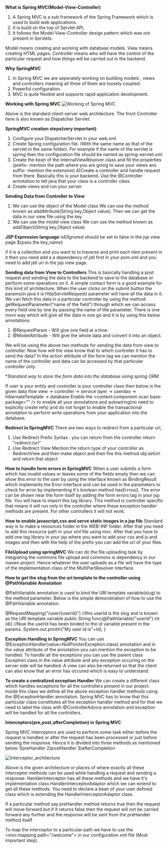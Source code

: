 **What is Spring MVC(Model-View-Controller)**

1) A  Spring MVC is a sub framework of the Spring Framework which is used to build web applications.
2) It is build on the top of Servlet API,
3) It follows the Model-View-Controller design pattern which was not present in Servlets.

Model means creating and working with database models.
View means creating HTML pages.
Controller means who will have the control of the particular request and how things will be carried out in the backend.

**Why SpringMVC**
1) In Spring MVC we are seperately working on building models , views and controllers meaning all three of them are loosely coupled.
2) Powerful configuration.
3) MVC is quite flexible and supports rapid application development.


**Working with Spring MVC**
![Working of Spring MVC](https://user-images.githubusercontent.com/74822210/195158921-b6b123e6-a1ce-4952-a43c-6eeedc976ccc.jpg)

Above is the standard client-server web architecture. The front Controller here is also known as Dispatcher Servlet.


**SpringMVC creation steps(very important)**
1) Configure your DispatcherServlet in your web.xml
2) Create Spring configuration file. (With the same name as that of the servlet in the same folder). For example if the name of the servlet is spring then
the configuration file should be named as spring-servlet.xml
3) Create the bean of the InternalViewResolver class and fill the properties (prefix- mention the path where you are going to save your views ans suffix- mention the 
extension)
4)Create a controller and handle request from there. Basically this is your backend. Use the @Controller annotation to tell java that your class is a controller class.
5) Create views and run your server.


**Sending Data from Controller to View**

1) We can use the object of the Model class
  We can use the method known as addAttribute(String key,Object value);
  Then we can get the data in our view file using the key
2) We can use the model view class 
  We can use the method known as addObject(String key,Object value)
  
 **JSP Expression language**
 isElIgnored should be set to false in the jsp view page
 ${pass the key_name} 
 
 if it is a collection and you want to to traverse and print each item present in it then
 you need add a a dependency of jstl first in your pom.xml
 and you need to add jstl uri in the jsp view page.
 
 
 
 **Sending data from View to Controllers**
 This is basically handling a post request and sending the data to the backend to save to the database or perform some operations on it.
 A simple contact form is a good example for this kind of architecture.
 When the user clicks on the submit button the params(in java it is HttpServletRequest) parameter will have all the data in it.
 We can fetch this data in a particular controller by using the method getRequestParameter("name of the field") through which we can access every field one by one by
 passing the name of the parameter.
 There is one more way which will give all the data in one go and it is by using this below annotations
 1) @RequestParam - Will give one field at a time.
 2) @ModelAttribute - Will give the whole data and convert it into an object.

We will be using the above two methods for sending the data from view to controller.
Now how will the view know that to which controller it has to send the data?
In the action attribute of the form tag we can mention the name of the controller and data can be accessed by that particular controller only.


**Standard way to store the form data into the database using spring ORM*

If user is your entity and controller is your controller class then below is the given data flow
view -> controller -> service layer -> userdao -> hibernateTemplate -> database
Enable the <context:component-scan base-package="" /> to enable all your annotations and autowiring(no need to explicitly create refs)
and do not forget to enable the transactional annotation to perform write operations from your application into the database.


**Redirect in SpringMVC**
There are two ways to redirect from a particular url,
1) Use Redirect Prefix 
    Syntax : you can return from the controller return "redirect:/url"
 2) Use Redirect View
  Mention the return type of your controller as RedirectView and then make object and then fire this method obj.setUrl and return that object.
  
  
  
  
  **How to handle form errors in SpringMVC**
  When a user submits a form which has invalid values or leaves some of the fields empty then we can show this error to the user by using the interface known as 
  BindingResult which implements the Error interface and can be used in the parameters to check for error by implementing it's boolean method hasErrros().
  The error can be shown near the form itself by adding the form errors tag in your jsp file. You will have to import this tag library. This method is controller
  specific that means it will run only in the controller where these exception handler methods are present. For other controllers it will not work. 
   
  
  **How to enable javascript,css and serve static images in a jsp file**
 Standard way is to make a resources folder in the WEB-INF folder. After that you need to add this resource path in your xml file using mvc. After that you have to
 add one tag library in your jsp where you want to add your css and js and images and then with the help of the prefix you can add the url of your files.
 
 
 **FileUpload using springMVC**
 We can do the file uploading task by integrating the commons file upload and commons io dependency in our maven project. Hence whatever the user uploads as a file 
 will have the type of the implementation class of the MultiPartResolver interface.
 
 
 **How to get the slug from the uri template to the controller using @PathVariable Annotation**
 
@PathVariable annotation is used to bind the URI template variable(slug) to the method parameter. Below is the simple demonstration of how to use the @PathVariable
annotation.

@RequestMapping("/user/{userId}")   //this userId is the slug and is known as the URI template variable
public String func(@PathVariable("userId") int id){      //Now the userId has been binded to the id variable present in the params.
  System.out.println("My user id is"+id);
}



**Exception Handling in SpringMVC**
You can use @ExceptionHandler(value=NullPointerException.class) annotation and in the value attribute of the annotation you can mention the exception to be handled.
To handle all the exceptions you can use the parent class Exception.class in the value attribute and any exception occuring on the server side will be handled. A view
can also be returned so that the client can also know that an error has occured which is easy to understand.

 **To create a centralized exception Handler**
 We can create a different class which handles exceptions for all the controllers present in our project. Inside this class we define all the above exception handler
 methods using the @ExceptionHandler annotation. Spring MVC has to know that this particular class constitutes all the exception handler method and for that we need to
 label the class with @ControllerAdvice annotation and exception will be handled for all the controllers.
 
 
 
 **Interceptors(pre,post,afterCompletion) in Spring MVC**
 
 Spring MVC Interceptors are used to perform some task either before the request is handled or after the request has been processed or just before sending the response. Hence it is divided into three methods as mentioned below
 1)preHandler
 2)postHandler
 3)afterCompletion
 
 ![Interceptor_architecture](https://user-images.githubusercontent.com/74822210/196161589-7985b716-0032-4fc6-a8a4-d3ca9e7a7ffd.jpg)
 
 Above is the given architecture or places of where exactly all these interceptor methods can be used while handling a request and sending a response.
 HanlderInterceptor has all these methods and we have it's implementation class HandlerInterceptorAdaptor which we can extend to get all these methods. You need to declare a bean of your user defined class which is extending the HandlerInterceptorAdaptor class.
 
 If  a particular method say preHandler method returns true then the request will move forward but if it returns false then the request will not be carried forward any
 further and the response will be sent from the preHandler method itself
 
 To map the interceptor to a particular path we have to use the <mvc:mapping path="/welcome"> in our configuration xml file (Most important step).


 

